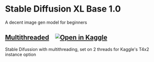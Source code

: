 # Stable Diffusion XL Base 1.0 
A decent image gen model for beginners

## [Multithreaded](threaded.ipynb) &nbsp;&nbsp; [![Open in Kaggle][kaggle badge]](https://www.kaggle.com/chuck1z/sd-xl-1-0-threaded)
Stable Difussion with multithreading, set on 2 threads for Kaggle's T4x2 instance option

[kaggle badge]:        https://img.shields.io/badge/open_in_-_kaggle-blue
